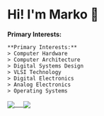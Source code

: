# Hi! I'm Marko 👋
**Primary Interests:**
```assembly
**Primary Interests:**
> Computer Hardware
> Computer Architecture
> Digital Systems Design
> VLSI Technology
> Digital Electronics
> Analog Electronics
> Operating Systems
```

<a href="https://github.com/anuraghazra/github-readme-stats">
  <img align="center" src="https://github-readme-stats.vercel.app/api?username=markociricilic&show_icons=true&theme=gruvbox" />
&nbsp&nbsp&nbsp
<a href="https://github.com/anuraghazra/github-readme-stats">
  <img align="center" src="https://github-readme-stats.vercel.app/api/top-langs/?username=markociricilic&langs_count=6&theme=gruvbox" />
</a>
